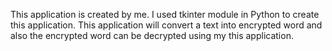 This application is created by me. 
I used tkinter module in Python to create this application.
  This application will convert a text into encrypted word and also the encrypted word can be decrypted using my this application.
